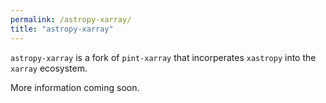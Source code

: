 ```yaml
---
permalink: /astropy-xarray/
title: "astropy-xarray"
---
```


`astropy-xarray` is a fork of `pint-xarray` that incorperates `xastropy` into the `xarray` ecosystem.

More information coming soon.